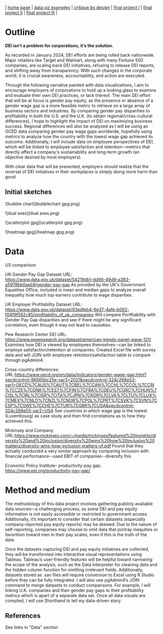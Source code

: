 | [home page](https://cmustudent.github.io/tswd-portfolio-templates/) | [data viz examples](dataviz-examples) | [critique by design](critique-by-design) | [final project I](final-project-part-one) | [final project II](final-project-part-two) | [final project III](final-project-part-three) |




# Outline

 **DEI isn’t a problem for corporations, it’s the solution.**

As recorded in January 2024, DEI efforts are being rolled back nationwide. Major retailers like Target and Walmart, along with many Fortune 500 companies, are scaling back DEI initiatives, refusing to release DEI reports, and shifting away from transparency. With such changes in the corporate world, it is crucial awareness, accountability, and action are executed. 

Through the following narrative painted with data visualizations, I aim to encourage employers of corporations to hold up a looking glass to examine and evaluate their own DEI practices, or lack thereof. The main DEI effort that will be at focus is gender pay equity, as the presence or absence of a gender wage gap is a more feasible metric to retrieve on a large array of business sectors and industries. By comparing gender pay disparities to profitability in both the U.S. and the U.K. (to obtain regional/cross-cultural differences), I hope to highlight the impact of DEI on maximizing business success. Regional differences will also be analyzed as I will be using an OCED data comparing gender pay wage gaps worldwide, hopefully using metrics to analyze how the country with the lowest wage gap achieved its outcome.  Additionally, I will include data on employee perspectives of DEI, which will be linked to employee satisfaction and retention—metrics that directly affect a company's sustainability and long-term growth (an objective desired by most employers).

With clear data that will be presented, employers should realize that the reversal of DEI initiatives in their workplaces is simply doing more harm than good.




## Initial sketches

![bubble chart](bubblechart gpg.png)

![dual axes](dual axes.png)

![scatterplot gpg](scatterplot gpg.png)

![heatmap gpg](heatmap gpg.png)

# Data

US comparison

UK Gender Pay Gap Dataset
 URL: https://www.data.gov.uk/dataset/54219db1-dd98-49d9-a383-a5978bb0aeb9/gender-pay-gap
 As provided by the UK's Government Equalities Office, included is mean and median gaps to analyze overall inequality how much top earners contribute to wage disparities. 


UK Employer Profitability Dataset
 URL: https://www.data.gov.uk/dataset/03edfeb4-6e37-4afe-b082-f04f9f592c85/profitability_of_uk_companies
 Will compare Poriftiability with Gender Pay Gap disparities and see if there might be any significant correlation, even  though it may not lead to causation. 


Pew Research Center DEI
 URL: https://www.pewresearch.org/dataset/american-trends-panel-wave-121/ 
 Examines how DEI is viewed by employees themselves--can be linked to employe satisfaction/retention at companies. Created Excel file with survey data and will JOIN with employee retention/satisfaction table to compare through pgAdmin4. 
  
Cross-country differences: 
 URL:https://www.oecd.org/en/data/indicators/gender-wage-gap.html?oecdcontrol-96565bc25e-var3=2021&oecdcontrol-324c268e53-var1=OECD%7CAUS%7CAUT%7CBEL%7CCAN%7CCHL%7CCOL%7CCRI%7CCZE%7CDNK%7CEST%7CFIN%7CFRA%7CDEU%7CGRC%7CHUN%7CISL%7CIRL%7CISR%7CITA%7CJPN%7CKOR%7CLVA%7CLTU%7CLUX%7CMEX%7CNLD%7CNZL%7CNOR%7CPOL%7CPRT%7CSVK%7CSVN%7CESP%7CSWE%7CCHE%7CTUR%7CGBR%7CUSA&oecdcontrol-324c268e53-var2=USA
See countries in which wage gap is the lowest (Luxembourg) as case study and then find correlations as to how they achieved this. 

Mckinsey and Company
URL:https://www.mckinsey.com/~/media/mckinsey/featured%20insights/diversity%20and%20inclusion/diversity%20wins%20how%20inclusion%20matters/diversity-wins-how-inclusion-matters-vf.pdf
  Found that they actually conducted a very similar approach by comparing inclusion with financial performance--used EBIT of companies--diversify this


 Economic Policy Institute- productivity-pay gap. https://www.epi.org/productivity-pay-gap/ 



# Method and medium

The methodology of this data project involves gathering publicly available data sources—a challenging process, as some DEI and pay equity information is not easily accessible or restricted to government access. Additionally, it’s important to consider that certain datasets (especially company-reported pay equity reports) may be skewed. Due to the nature of self-reporting, companies may choose to omit data that portray inequities or favoritism toward men in their pay scales, even if this is the truth of the data. 

Once the datasets capturing DEI and pay equity initiatives are collected, they will be transformed into interactive visual representations using Tableau. Tableau’s user-friendly features will be helpful toward narrowing the scope of the analysis, such as the Data Interpreter for cleaning data and the hidden column function for omitting irrelevant fields. Additionally, datasets stored as .sav files will require conversion to Excel using R Studio before they can be fully integrated. I will also use pgAdmin4’s JOIN command to merge datasets to conduct comparisons. For example, I will linking U.K. companies and their gender pay gaps to their profitability metrics which is apart of a separate data set. Once all data visuals are compiled, I will use Shorthand to tell my data-driven story.


## References
See links in "Data" section

